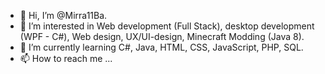 - 👋 Hi, I’m @Mirra11Ba.
- 👀 I’m interested in Web development (Full Stack), desktop development (WPF - C#), Web design, UX/UI-design, Minecraft Modding (Java 8).
- 🌱 I’m currently learning C#, Java, HTML, CSS, JavaScript, PHP, SQL.
- 📫 How to reach me ...

<!---
Mirra11Ba/Mirra11Ba is a ✨ special ✨ repository because its `README.md` (this file) appears on your GitHub profile.
You can click the Preview link to take a look at your changes.
--->
